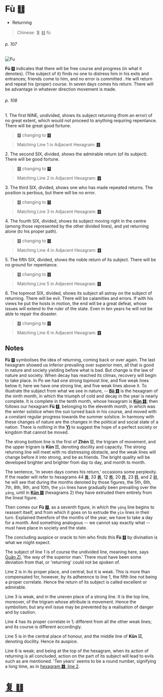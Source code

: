 # Fù ䷗

* Returning

> Chinese: 复 ䷗ fù

###### p. 107

![Fu](https://88o.io/wp-content/uploads/2018/09/24-e5a48dfu.jpg)

**Fù ䷗** indicates that there will be free course and progress (in what it denotes). (The subject of it) finds no one to distress him in his exits and entrances; friends come to him, and no error is committed . He will return and repeat his (proper) course. In seven days comes his return. There will be advantage in whatever direction movement is made.

###### p. 108

1.<a name="24.1"></a> The first NINE, undivided, shows its subject returning (from an error) of no great extent, which would not proceed to anything requiring repentance. There will be great good fortune.

> **䷗** changing to [**䷁**](e59da4kun.md)

> Matching Line 1 in Adjacent Hexagram: [**䷖**](e589a5bo.md#23.1)

2.<a name="24.2"></a> The second SIX, divided, shows the admirable return (of its subject). There will be good fortune.

> **䷗** changing to [**䷒**](e4b8b4lin.md)

> Matching Line 2 in Adjacent Hexagram: [**䷖**](e589a5bo.md#23.2)

3.<a name="24.3"></a> The third SIX, divided, shows one who has made repeated returns. The position is perilous, but there will be no error.

> **䷗** changing to [**䷣**](e6988ee5a4b7mingyi.md)

> Matching Line 3 in Adjacent Hexagram: [**䷖**](e589a5bo.md#23.3)

4.<a name="24.4"></a> The fourth SIX, divided, shows its subject moving right in the centre (among those represented by the other divided lines), and yet returning alone (to his proper path).

> **䷗** changing to [**䷲**](e99c87zhen.md)

> Matching Line 4 in Adjacent Hexagram: [**䷖**](e589a5bo.md#23.4)

5.<a name="24.5"></a> The fifth SIX, divided, shows the noble return of its subject. There will be no ground for repentance.

> **䷗** changing to [**䷂**](e5b1afzhun.md)

> Matching Line 5 in Adjacent Hexagram: [**䷖**](e589a5bo.md#23.5)

6.<a name="24.6"></a> The topmost SIX, divided, shows its subject all astray on the subject of returning. There will be evil. There will be calamities and errors. If with his views he put the hosts in motion, the end will be a great defeat, whose issues will extend to the ruler of the state. Even in ten years he will not be able to repair the disaster.

> **䷗** changing to [**䷚**](e9a290yi.md)

> Matching Line 6 in Adjacent Hexagram: [**䷖**](e589a5bo.md#23.6)

## Notes

**Fù ䷗** symbolises the idea of returning, coming back or over again. The last hexagram showed us inferior prevailing over superior men, all that is good in nature and society yielding before what is bad. But change is the law of nature and society. When decay has reached its climax, recovery will begin to take place. In Po we had one strong topmost line, and five weak lines below it; here we have one strong line, and five weak lines above it. To illustrate the subject from what we see in nature, -- [**Bō ䷖**](e589a5bo.md) is the hexagram of the ninth month, in which the triumph of cold and decay in the year is nearly complete. It is complete in the tenth month, whose hexagram is [**Kūn ䷁**](e59da4kun.md); then follows our hexagram **Fù ䷗**, belonging to the eleventh month, in which was the winter solstice when the sun turned back in his course, and moved with a constant regular progress towards the summer solstice. In harmony with these changes of nature are the changes in the political and social state of a nation. There is nothing in the [**Yì**](https://en.wikipedia.org/wiki/I_Ching) to suggest the hope of a perfect society or kingdom that cannot be moved.

The strong bottom line is the first of **Zhèn ☳**, the trigram of movement, and the upper trigram is **Kūn ☷**, denoting docility and capacity. The strong returning line will meet with no distressing obstacle, and the weak lines will change before it into strong, and be as friends. The bright quality will be developed brighter and brighter from day to day, and month to month.

The sentence, 'In seven days comes his return,' occasions some perplexity. If the reader will refer to hexagrams 44 ䷫, 33 ䷠, 12 ䷋, 20 ䷓, 23 ䷖, and 2 ䷁, he will see that during the months denoted by those figures, the 5th, 6th, 7th, 8th, 9th, and 10th, the `yīn` lines have gradually been prevailing over the `yáng`, until in [**Kūn ䷁**](e59da4kun.md) (hexagrams 2) they have extruded them entirely from the lineal figure.

Then comes our **Fù ䷗**, as a seventh figure, in which the `yáng` line begins to reassert itself,
and from which it goes on to extrude the `yīn` lines in their turn. Explained therefore of the months of the year, we have to take a day for a month.
And something analogous -- we cannot say exactly what -- must have place in society and the state.

The concluding auspice or oracle to him who finds this **Fù ䷗** by divination is what we might expect.

The subject of line 1 is of course the undivided line, meaning here, says [Guǎn Zǐ](https://en.wikipedia.org/wiki/Guanzi_(text)), 'the way of the superior man.' There must have been some deviation from that, or 'returning' could not be spoken of.

Line 2 is in its proper place, and central; but it is weak. This is more than compensated for, however, by its adherence to line 1, the fifth line not being a proper correlate. Hence the return of its subject is called excellent or admirable.

Line 3 is weak, and in the uneven place of a strong line. It is the top line, moreover, of the trigram whose attribute is movement. Hence the symbolism; but any evil issue may be prevented by a realisation of danger and by caution.

Line 4 has its proper correlate in 1; different from all the other weak lines; and its course is different accordingly.

Line 5 is in the central place of honour, and the middle line of **Kūn ☷**, denoting docility. Hence its auspice.

Line 6 is weak; and being at the top of the hexagram, when its action of returning is all concluded, action on the part of its subject will lead to evils such as are mentioned. 'Ten years' seems to be a round number, signifying a long time, as in [hexagram **䷂**, line 2](e5b1afzhun.md#3.2).

# [复 ䷗](e5a48dfu_cn.md)
